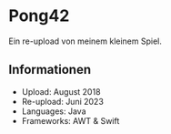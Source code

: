 # Pong42

Ein re-upload von meinem kleinem Spiel.

## Informationen
- Upload: August 2018
- Re-upload: Juni 2023
- Languages: Java
- Frameworks: AWT & Swift
